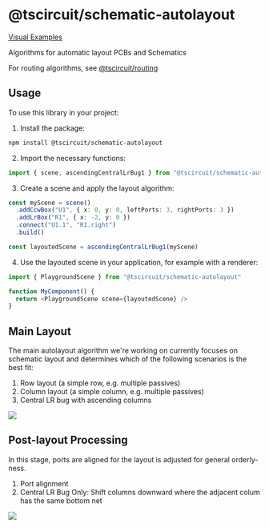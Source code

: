 # @tscircuit/schematic-autolayout

[Visual Examples](https://autolayout.tscircuit.com)

Algorithms for automatic layout PCBs and Schematics

For routing algorithms, see [@tscircuit/routing](https://github.com/tscircuit/routing)

## Usage

To use this library in your project:

1. Install the package:

```bash
npm install @tscircuit/schematic-autolayout
```

2. Import the necessary functions:

```typescript
import { scene, ascendingCentralLrBug1 } from "@tscircuit/schematic-autolayout"
```

3. Create a scene and apply the layout algorithm:

```typescript
const myScene = scene()
  .addCcwBox("U1", { x: 0, y: 0, leftPorts: 3, rightPorts: 3 })
  .addLrBox("R1", { x: -2, y: 0 })
  .connect("U1.1", "R1.right")
  .build()

const layoutedScene = ascendingCentralLrBug1(myScene)
```

4. Use the layouted scene in your application, for example with a renderer:

```typescript
import { PlaygroundScene } from "@tscircuit/schematic-autolayout"

function MyComponent() {
  return <PlaygroundScene scene={layoutedScene} />
}
```

## Main Layout

The main autolayout algorithm we're working on currently focuses on schematic
layout and determines which of the following scenarios is the best fit:

1. Row layout (a simple row, e.g. multiple passives)
2. Column layout (a simple column, e.g. multiple passives)
3. Central LR bug with ascending columns

![](./docs/2024-04-24-22-36-58.png)

## Post-layout Processing

In this stage, ports are aligned for the layout is adjusted for general orderly-ness.

1. Port alignment
2. Central LR Bug Only: Shift columns downward where the adjacent colum has the
   same bottom net

![](./docs/2024-04-24-22-39-24.png)
